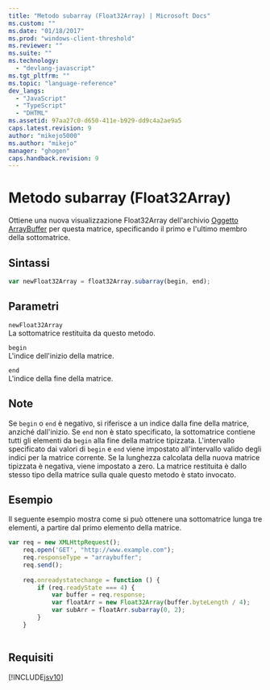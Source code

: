 ```yaml
---
title: "Metodo subarray (Float32Array) | Microsoft Docs"
ms.custom: ""
ms.date: "01/18/2017"
ms.prod: "windows-client-threshold"
ms.reviewer: ""
ms.suite: ""
ms.technology: 
  - "devlang-javascript"
ms.tgt_pltfrm: ""
ms.topic: "language-reference"
dev_langs: 
  - "JavaScript"
  - "TypeScript"
  - "DHTML"
ms.assetid: 97aa27c0-d650-411e-b929-dd9c4a2ae9a5
caps.latest.revision: 9
author: "mikejo5000"
ms.author: "mikejo"
manager: "ghogen"
caps.handback.revision: 9
---
```

# Metodo subarray (Float32Array)
Ottiene una nuova visualizzazione Float32Array dell'archivio [Oggetto ArrayBuffer](../../javascript/reference/arraybuffer-object.md) per questa matrice, specificando il primo e l'ultimo membro della sottomatrice.  
  
## Sintassi  
  
```javascript  
var newFloat32Array = float32Array.subarray(begin, end);  
```  
  
## Parametri  
 `newFloat32Array`  
 La sottomatrice restituita da questo metodo.  
  
 `begin`  
 L'indice dell'inizio della matrice.  
  
 `end`  
 L'indice della fine della matrice.  
  
## Note  
 Se `begin` o `end` è negativo, si riferisce a un indice dalla fine della matrice, anziché dall'inizio.  Se `end` non è stato specificato, la sottomatrice contiene tutti gli elementi da `begin` alla fine della matrice tipizzata.  L'intervallo specificato dai valori di `begin` e `end` viene impostato all'intervallo valido degli indici per la matrice corrente.  Se la lunghezza calcolata della nuova matrice tipizzata è negativa, viene impostato a zero.  La matrice restituita è dallo stesso tipo della matrice sulla quale questo metodo è stato invocato.  
  
## Esempio  
 Il seguente esempio mostra come si può ottenere una sottomatrice lunga tre elementi, a partire dal primo elemento della matrice.  
  
```javascript  
var req = new XMLHttpRequest();  
    req.open('GET', "http://www.example.com");  
    req.responseType = "arraybuffer";  
    req.send();  
  
    req.onreadystatechange = function () {  
        if (req.readyState === 4) {  
            var buffer = req.response;  
            var floatArr = new Float32Array(buffer.byteLength / 4);  
            var subArr = floatArr.subarray(0, 2);  
        }  
    }  
  
```  
  
## Requisiti  
 [!INCLUDE[jsv10](../../javascript/reference/includes/jsv10-md.md)]